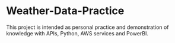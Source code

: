 # Weather-Data-Practice
This project is intended as personal practice and demonstration of knowledge with APIs, Python, AWS services and PowerBI.

